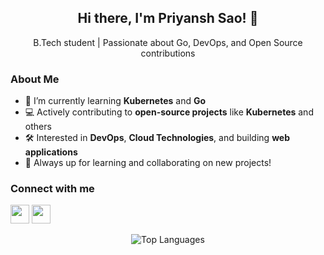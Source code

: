 
<!-- Welcome Message -->
<h2 align="center">Hi there, I'm Priyansh Sao! 👋</h2>

<p align="center">
  B.Tech student | Passionate about Go, DevOps, and Open Source contributions
</p>

<!-- About Me Section -->
### About Me

- 🌱 I’m currently learning **Kubernetes** and **Go**
- 💻 Actively contributing to **open-source projects** like **Kubernetes** and others
- 🛠 Interested in **DevOps**, **Cloud Technologies**, and building **web applications**
- 🚀 Always up for learning and collaborating on new projects!

<!-- Social Links -->
### Connect with me

[<img src="https://img.icons8.com/color/48/000000/linkedin.png" width="30px"/>](https://www.linkedin.com/in/priyansh-sao-894737301/)
[<img src="https://img.icons8.com/color/48/000000/twitter.png" width="30px"/>](https://x.com/priyanshsao06)

<!-- Language Contribution Section -->
<p align="center">
  <img src="https://github-readme-stats.vercel.app/api/top-langs/?username=priyanshsao&layout=compact&theme=radical" alt="Top Languages">
</p>
